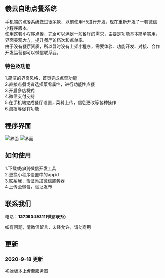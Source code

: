 ## 羲云自助点餐系统

手机端的点餐系统做过很多款，以前使用H5进行开发，现在重新开发了一套微信小程序版本。  
使用这套小程序点餐，完全可以满足一般餐厅的需求，主要是功能基本简单实用，界面美观大方，提升餐厅的档次和点单率。  
由于没有餐厅资质，所以暂时没有上架小程序，需要体验、功能开发、对接、合作开发运营都可以微信联系我。  

### 特色及功能
1.简洁的界面风格，首页完成点菜功能  
2.直接点餐或者选择菜肴属性，进行功能性点餐  
3.开启多店模式  
4.微信支付支持  
5.在手机端完成餐厅设置，菜肴上传，信息更改等各种操作  
6.海报等促销功能  

## 程序界面
![界面](https://zjhn-1253789145.cos.ap-guangzhou.myqcloud.com/info0.jpg)
![界面](https://zjhn-1253789145.cos.ap-guangzhou.myqcloud.com/info1.jpg)

## 如何使用
1.下载或git到微信开发工具  
2.更换小程序设置中的appid  
3.联系我，验证添加微信服务器  
4.上传至微信，验证发布

## 联系我们
电话：**13758349211(微信联系)**  

如有问题，请微信留言，未经允许，请勿商用

## 更新
### 2020-9-18 更新  
初始版本上传至服务器
